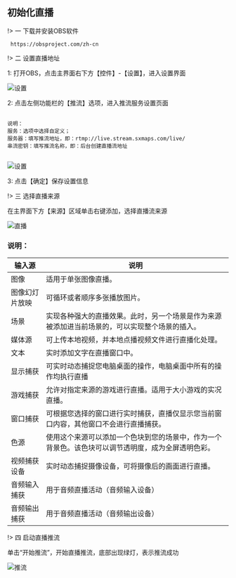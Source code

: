 ## 初始化直播

!> 一 下载并安装OBS软件 

```` text
 https://obsproject.com/zh-cn

````

!> 二 设置直播地址 

1: 打开OBS，点击主界面右下方【控件】-【设置】，进入设置界面

![设置](https://static.sxmaps.com/images/docs/obs_setting.png)

2: 点击左侧功能栏的【推流】选项，进入推流服务设置页面

```` text

说明：
服务：选项中选择自定义；
服务器：填写推流地址，即：​rtmp://live.stream.sxmaps.com/live/
串流密钥：填写推流名称，即：​后台创建直播流地址


````
![设置](https://static.sxmaps.com/images/docs/%E7%9B%B4%E6%92%AD%E9%85%8D%E7%BD%AE.png)

3: 点击【确定】保存设置信息




!> 三 选择直播来源 

在主界面下方【来源】区域单击右键添加，选择直播流来源

![直播](https://static.sxmaps.com/images/docs/obs_live_source.png)



### 说明：

| 输入源 | 说明 | 
| ---- | ---- | 
| 图像 | 适用于单张图像直播。  | 
| 图像幻灯片放映 | 可循环或者顺序多张播放图片。 | 
| 场景 | 实现各种强大的直播效果。此时，另一个场景是作为来源被添加进当前场景的，可以实现整个场景的插入。 |
| 媒体源 |  可上传本地视频，并本地点播视频文件进行直播化处理。 |
| 文本 | 实时添加文字在直播窗口中。 |
| 显示捕获 | 可实时动态捕捉您电脑桌面的操作，电脑桌面中所有的操作均执行直播 |
| 游戏捕获 | 允许对指定来源的游戏进行直播。适用于大小游戏的实况直播。 |
| 窗口捕获 | 可根据您选择的窗口进行实时捕获，直播仅显示您当前窗口内容，其他窗口不会进行直播捕获。 |
| 色源 | 使用这个来源可以添加一个色块到您的场景中，作为一个背景色。该色块可以调节透明度，成为全屏透明色彩。 |
| 视频捕获设备 | 实时动态捕捉摄像设备，可将摄像后的画面进行直播。 |
| 音频输入捕获| 用于音频直播活动（音频输入设备） |
| 音频输出捕获| 用于音频直播活动（音频输出设备） |



!> 四 启动直播推流

单击“开始推流”，开始直播推流，底部出现绿灯，表示推流成功

![推流](https://static.sxmaps.com/images/docs/WX20210601-183702%402x.png)